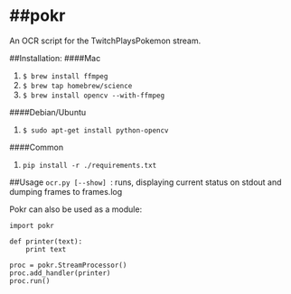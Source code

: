 ##pokr
======

An OCR script for the TwitchPlaysPokemon stream.

##Installation:
####Mac
1. ```$ brew install ffmpeg```
1. ```$ brew tap homebrew/science```
1. ```$ brew install opencv --with-ffmpeg```

####Debian/Ubuntu
1. ```$ sudo apt-get install python-opencv```

####Common
1. ```pip install -r ./requirements.txt```

##Usage
```ocr.py [--show] ```: runs, displaying current status on stdout and dumping frames to frames.log

Pokr can also be used as a module:

    import pokr

    def printer(text):
        print text

    proc = pokr.StreamProcessor()
    proc.add_handler(printer)
    proc.run()
